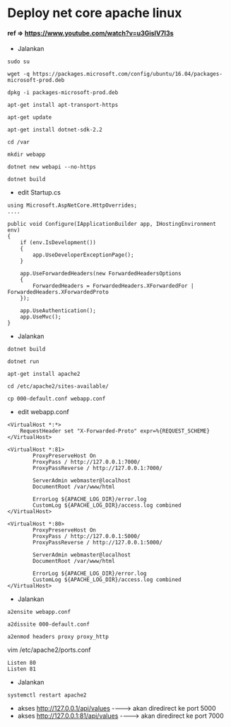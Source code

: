 # Deploy net core apache linux
#### ref => https://www.youtube.com/watch?v=u3GisIV7l3s

- Jalankan
```
sudo su

wget -q https://packages.microsoft.com/config/ubuntu/16.04/packages-microsoft-prod.deb

dpkg -i packages-microsoft-prod.deb

apt-get install apt-transport-https

apt-get update

apt-get install dotnet-sdk-2.2

cd /var

mkdir webapp

dotnet new webapi --no-https

dotnet build
```

- edit Startup.cs
```
using Microsoft.AspNetCore.HttpOverrides;
....

public void Configure(IApplicationBuilder app, IHostingEnvironment env)
{
    if (env.IsDevelopment())
    {
        app.UseDeveloperExceptionPage();
    }

    app.UseForwardedHeaders(new ForwardedHeadersOptions
    {
        ForwardedHeaders = ForwardedHeaders.XForwardedFor | ForwardedHeaders.XForwardedProto
    });

    app.UseAuthentication();
    app.UseMvc();
}

```

- Jalankan
```
dotnet build

dotnet run

apt-get install apache2

cd /etc/apache2/sites-available/

cp 000-default.conf webapp.conf
```

- edit webapp.conf
```
<VirtualHost *:*>
    RequestHeader set "X-Forwarded-Proto" expr=%{REQUEST_SCHEME}
</VirtualHost>

<VirtualHost *:81>
        ProxyPreserveHost On
        ProxyPass / http://127.0.0.1:7000/
        ProxyPassReverse / http://127.0.0.1:7000/

        ServerAdmin webmaster@localhost
        DocumentRoot /var/www/html

        ErrorLog ${APACHE_LOG_DIR}/error.log
        CustomLog ${APACHE_LOG_DIR}/access.log combined
</VirtualHost>

<VirtualHost *:80>
        ProxyPreserveHost On
        ProxyPass / http://127.0.0.1:5000/
        ProxyPassReverse / http://127.0.0.1:5000/

        ServerAdmin webmaster@localhost
        DocumentRoot /var/www/html

        ErrorLog ${APACHE_LOG_DIR}/error.log
        CustomLog ${APACHE_LOG_DIR}/access.log combined
</VirtualHost>
```

- Jalankan
```
a2ensite webapp.conf

a2dissite 000-default.conf

a2enmod headers proxy proxy_http
```

vim /etc/apache2/ports.conf
```
Listen 80
Listen 81

```

- Jalankan
```
systemctl restart apache2
```

- akses http://127.0.0.1/api/values  ----> akan diredirect ke port 5000
- akses http://127.0.0.1:81/api/values  ----> akan diredirect ke port 7000
